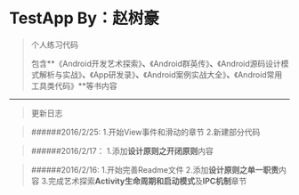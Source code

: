 ﻿# TestApp By：赵树豪


>个人练习代码
>
 >包含**《Android开发艺术探索》**、**《Android群英传》**、**《Android源码设计模式解析与实战》**、**《App研发录》**、**《Android案例实战大全》**、**《Android常用工具类代码》**等书内容

---
>更新日志

>######2016/2/25:
1.开始View事件和滑动的章节
2.新建部分代码

>######2016/2/17：
1.添加**设计原则之开闭原则**内容


>######2016/2/16:
1.开始完善Readme文件
2.添加**设计原则之单一职责**内容
3.完成艺术探索**Activity生命周期和启动模式**及**IPC机制**章节

